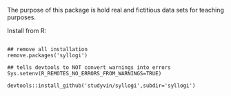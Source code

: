 The purpose of this package is hold real and fictitious data sets for teaching purposes. 

Install from R:

```

## remove all installation 
remove.packages('syllogi')

## tells devtools to NOT convert warnings into errors
Sys.setenv(R_REMOTES_NO_ERRORS_FROM_WARNINGS=TRUE)

devtools::install_github('studyvin/syllogi',subdir='syllogi')
```
